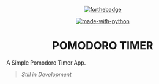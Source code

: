 <div align="center">
 
[![forthebadge](https://forthebadge.com/images/badges/built-with-love.svg)](https://forthebadge.com)

[![made-with-python](https://img.shields.io/badge/Made%20with-Python-1f425f.svg)](https://www.python.org/)

# POMODORO TIMER

</div>

A Simple Pomodoro Timer App.
> *Still in Development*